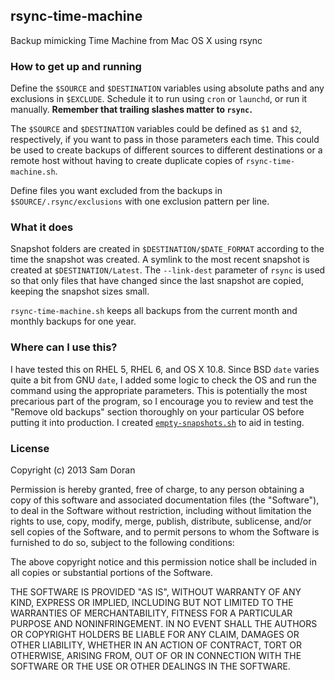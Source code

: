 ## rsync-time-machine

Backup mimicking Time Machine from Mac OS X using rsync

### How to get up and running

Define the `$SOURCE` and `$DESTINATION` variables using absolute paths and any exclusions in `$EXCLUDE`. Schedule it to run using `cron` or `launchd`, or run it manually. **Remember that trailing slashes matter to `rsync`.**

The  `$SOURCE` and `$DESTINATION` variables could be defined as `$1` and `$2`, respectively, if you want to pass in those parameters each time. This could be used to create backups of different sources to different destinations or a remote host without having to create duplicate copies of `rsync-time-machine.sh`.

Define files you want excluded from the backups in `$SOURCE/.rsync/exclusions` with one exclusion pattern per line.

### What it does

Snapshot folders are created in `$DESTINATION/$DATE_FORMAT` according to the time the snapshot was created. A symlink to the most recent snapshot is created at `$DESTINATION/Latest`. The `--link-dest` parameter of `rsync` is used so that only files that have changed since the last snapshot are copied, keeping the snapshot sizes small.

`rsync-time-machine.sh` keeps all backups from the current month and monthly backups for one year.

### Where can I use this?

I have tested this on RHEL 5, RHEL 6, and OS X 10.8. Since BSD `date` varies quite a bit from GNU `date`, I added some logic to check the OS and run the command using the appropriate parameters. This is potentially the most precarious part of the program, so I encourage you to review and test the "Remove old backups" section thoroughly on your particular OS before putting it into production. I created [`empty-snapshots.sh`](https://gist.github.com/samdoran/5346072#file-empty-snapshots-sh) to aid in testing.

### License

Copyright (c) 2013 Sam Doran

Permission is hereby granted, free of charge, to any person obtaining a copy of this software and associated documentation files (the "Software"), to deal in the Software without restriction, including without limitation the rights to use, copy, modify, merge, publish, distribute, sublicense, and/or sell copies of the Software, and to permit persons to whom the Software is furnished to do so, subject to the following conditions:

The above copyright notice and this permission notice shall be included in all copies or substantial portions of the Software.

THE SOFTWARE IS PROVIDED "AS IS", WITHOUT WARRANTY OF ANY KIND, EXPRESS OR IMPLIED, INCLUDING BUT NOT LIMITED TO THE WARRANTIES OF MERCHANTABILITY, FITNESS FOR A PARTICULAR PURPOSE AND NONINFRINGEMENT. IN NO EVENT SHALL THE AUTHORS OR COPYRIGHT HOLDERS BE LIABLE FOR ANY CLAIM, DAMAGES OR OTHER LIABILITY, WHETHER IN AN ACTION OF CONTRACT, TORT OR OTHERWISE, ARISING FROM, OUT OF OR IN CONNECTION WITH THE SOFTWARE OR THE USE OR OTHER DEALINGS IN THE SOFTWARE.

